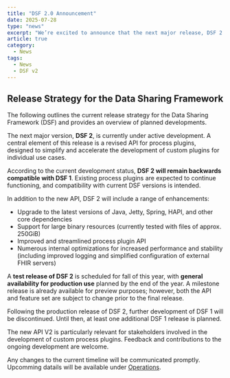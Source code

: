 ```yaml
---
title: "DSF 2.0 Announcement"
date: 2025-07-28
type: "news"
excerpt: "We’re excited to announce that the next major release, DSF 2.0, is currently in development! This update brings significant improvements and new features designed to enhance performance and usability. In this article is a  summary of what to expect in the upcoming release."
article: true
category: 
  - News
tags:
  - News
  - DSF v2
---
```


## Release Strategy for the Data Sharing Framework 

The following outlines the current release strategy for the Data Sharing Framework (DSF) and provides an overview of planned developments.

The next major version, **DSF 2**, is currently under active development. A central element of this release is a revised API for process plugins, designed to simplify and accelerate the development of custom plugins for individual use cases.

According to the current development status, **DSF 2 will remain backwards compatible with DSF 1**. Existing process plugins are expected to continue functioning, and compatibility with current DSF versions is intended.

In addition to the new API, DSF 2 will include a range of enhancements:

* Upgrade to the latest versions of Java, Jetty, Spring, HAPI, and other core dependencies
* Support for large binary resources (currently tested with files of approx. 250GiB)
* Improved and streamlined process plugin API
* Numerous internal optimizations for increased performance and stability (including improved logging and simplified configuration of external FHIR servers)

A **test release of DSF 2** is scheduled for fall of this year, with **general availability for production use** planned by the end of the year. A milestone release is already available for preview purposes; however, both the API and feature set are subject to change prior to the final release.

Following the production release of DSF 2, further development of DSF 1 will be discontinued. Until then, at least one additional DSF 1 release is planned.

The new API V2 is particularly relevant for stakeholders involved in the development of custom process plugins. Feedback and contributions to the ongoing development are welcome.

Any changes to the current timeline will be communicated promptly. Upcomming datails will be available under [Operations](../operations/v2.0.0-M3/index.md). 
